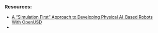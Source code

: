 ### Resources:
- [A “Simulation First” Approach to Developing Physical AI-Based Robots With OpenUSD](https://www.youtube.com/watch?v=pztkN1RFLKU) 
- 